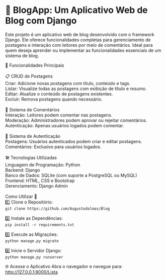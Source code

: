 <h1>📝 BlogApp: Um Aplicativo Web de Blog com Django</h1>
Este projeto é um aplicativo web de blog desenvolvido com o framework Django. Ele oferece funcionalidades completas para gerenciamento de postagens e interação com leitores por meio de comentários. Ideal para quem deseja aprender ou implementar as funcionalidades essenciais de um sistema de blog.<br>

🌟 Funcionalidades Principais<br><br>
📋 CRUD de Postagens<br>
Criar: Adicione novas postagens com título, conteúdo e tags.<br>
Listar: Visualize todas as postagens com exibição de título e resumo.<br>
Editar: Atualize o conteúdo de postagens existentes.<br>
Excluir: Remova postagens quando necessário.<br><br>
💬 Sistema de Comentários<br>
Interação: Leitores podem comentar nas postagens.<br>
Moderação: Administradores podem aprovar ou rejeitar comentários.<br>
Autenticação: Apenas usuários logados podem comentar.<br><br>
🔐 Sistema de Autenticação<br>
Postagens: Usuários autenticados podem criar e editar postagens.<br>
Comentários: Exclusivo para usuários logados.<br><br>
🛠️ Tecnologias Utilizadas<br>
Linguagem de Programação: Python<br>
Backend: Django<br>
Banco de Dados: SQLite (com suporte a PostgreSQL ou MySQL)<br>
Frontend: HTML, CSS e Bootstrap<br>
Gerenciamento: Django Admin<br><br>
Como Utilizar 🚀<br>
1️⃣ Clone o Repositório:<br>
```git clone https://github.com/Augustodalmas/Blog```

2️⃣ Instale as Dependências:<br>
```pip install -r requirements.txt```

3️⃣ Execute as Migrações:<br>
```python manage.py migrate```

4️⃣ Inicie o Servidor Django:<br>
```python manage.py runserver```

🌐 Acesse o Aplicativo
Abra o navegador e navegue para:
http://127.0.0.1:8000/Lista
